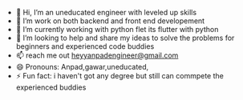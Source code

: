 - 👋 Hi, I’m an uneducated engineer with leveled up skills 
- 👀 I’m work on both backend and front end developement
- 🌱 I’m currently working with python flet its flutter with python
- 💞️ I’m looking to help and share my ideas to solve the problems for beginners and experienced code buddies
- 📫 reach me out heyyanpadengineer@gmail.com
- 😄 Pronouns: Anpad,gawar,uneducated,
- ⚡ Fun fact: i haven't got any degree but still can commpete the experienced buddies

<!---
heyyanpadengineer/heyyanpadengineer is a ✨ special ✨ repository because its `README.md` (this file) appears on your GitHub profile.
You can click the Preview link to take a look at your changes.
--->
